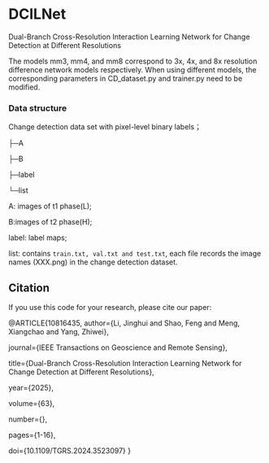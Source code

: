 # DCILNet
Dual-Branch Cross-Resolution Interaction Learning Network for Change Detection at Different Resolutions

The models mm3, mm4, and mm8 correspond to 3x, 4x, and 8x resolution difference network models respectively. When using different models, the corresponding parameters in CD_dataset.py and trainer.py need to be modified.


### Data structure
Change detection data set with pixel-level binary labels；

├─A

├─B

├─label

└─list

A: images of t1 phase(L);

B:images of t2 phase(H);

label: label maps;

list: contains `train.txt, val.txt and test.txt`, each file records the image names (XXX.png) in the change detection dataset.


## Citation

If you use this code for your research, please cite our paper:

@ARTICLE{10816435,
  author={Li, Jinghui and Shao, Feng and Meng, Xiangchao and Yang, Zhiwei},
  
  journal={IEEE Transactions on Geoscience and Remote Sensing}, 
  
  title={Dual-Branch Cross-Resolution Interaction Learning Network for Change Detection at Different Resolutions}, 
  
  year={2025},
  
  volume={63},
  
  number={},
  
  pages={1-16},
  
  doi={10.1109/TGRS.2024.3523097}
}
